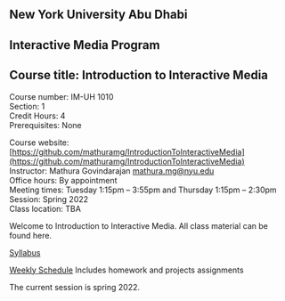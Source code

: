 ## New York University Abu Dhabi    
## Interactive Media Program    
## Course title: Introduction to Interactive Media  
Course number: IM-UH 1010   
Section: 1    
Credit Hours: 4         
Prerequisites: None       

Course website: [https://github.com/mathuramg/IntroductionToInteractiveMedia](https://github.com/mathuramg/IntroductionToInteractiveMedia)      
Instructor: Mathura Govindarajan mathura.mg@nyu.edu    
Office hours: By appointment  
Meeting times: Tuesday 1:15pm – 3:55pm and Thursday 1:15pm – 2:30pm 
Session: Spring 2022       
Class location: TBA  

Welcome to Introduction to Interactive Media. All class material can be
found here. 

[Syllabus](syllabus.md)

[Weekly Schedule](weeklySchedule.md) Includes homework and projects assignments

The current session is spring 2022. 
